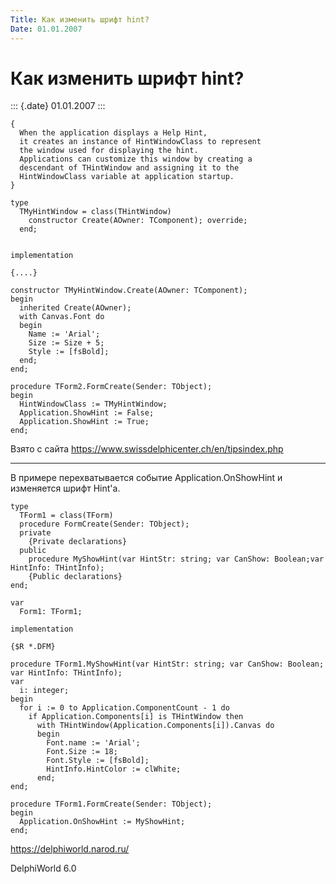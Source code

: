 ```yaml
---
Title: Как изменить шрифт hint?
Date: 01.01.2007
---
```



Как изменить шрифт hint?
========================

::: {.date}
01.01.2007
:::

    { 
      When the application displays a Help Hint, 
      it creates an instance of HintWindowClass to represent 
      the window used for displaying the hint. 
      Applications can customize this window by creating a 
      descendant of THintWindow and assigning it to the 
      HintWindowClass variable at application startup. 
    } 
     
    type 
      TMyHintWindow = class(THintWindow) 
        constructor Create(AOwner: TComponent); override; 
      end; 
     
     
    implementation 
     
    {....} 
     
    constructor TMyHintWindow.Create(AOwner: TComponent); 
    begin 
      inherited Create(AOwner); 
      with Canvas.Font do 
      begin 
        Name := 'Arial'; 
        Size := Size + 5; 
        Style := [fsBold]; 
      end; 
    end; 
     
    procedure TForm2.FormCreate(Sender: TObject); 
    begin 
      HintWindowClass := TMyHintWindow; 
      Application.ShowHint := False; 
      Application.ShowHint := True; 
    end; 

Взято с сайта <https://www.swissdelphicenter.ch/en/tipsindex.php>

------------------------------------------------------------------------

В примере перехватывается событие Application.OnShowHint и изменяется
шрифт Hint\'а.

     
    type
      TForm1 = class(TForm)
      procedure FormCreate(Sender: TObject);
      private
        {Private declarations}
      public
        procedure MyShowHint(var HintStr: string; var CanShow: Boolean;var HintInfo: THintInfo);
        {Public declarations}
    end;
     
    var
      Form1: TForm1;
     
    implementation
     
    {$R *.DFM}
     
    procedure TForm1.MyShowHint(var HintStr: string; var CanShow: Boolean; var HintInfo: THintInfo);
    var
      i: integer;
    begin
      for i := 0 to Application.ComponentCount - 1 do
        if Application.Components[i] is THintWindow then
          with THintWindow(Application.Components[i]).Canvas do
          begin
            Font.name := 'Arial';
            Font.Size := 18;
            Font.Style := [fsBold];
            HintInfo.HintColor := clWhite;
          end;
    end;
     
    procedure TForm1.FormCreate(Sender: TObject);
    begin
      Application.OnShowHint := MyShowHint;
    end;
     
     

<https://delphiworld.narod.ru/>

DelphiWorld 6.0
